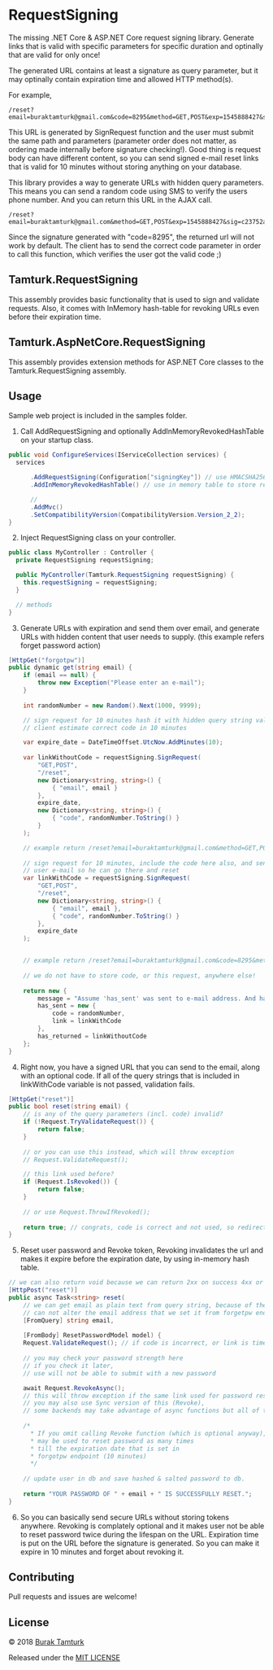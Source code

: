 # RequestSigning

The missing .NET Core & ASP.NET Core request signing library. Generate links that is valid with specific parameters for specific duration and optinally that are valid for only once!

The generated URL contains at least a signature as query parameter, but it may optinally contain expiration time and allowed HTTP method(s). 

For example,

```
/reset?email=buraktamturk@gmail.com&code=8295&method=GET,POST&exp=1545888427&sig=c23752ab1f08385285d85ce8224604e477b17f7cf3356ec0e4bf4db5b9a7415a
```

This URL is generated by SignRequest function and the user must submit the same path and parameters (parameter order does not matter, as ordering made internally before signature checking!). Good thing is request body can have different content, so you can send signed e-mail reset links that is valid for 10 minutes without storing anything on your database.

This library provides a way to generate URLs with hidden query parameters. This means you can send a random code using SMS to verify the users phone number. And you can return this URL in the AJAX call.

```
/reset?email=buraktamturk@gmail.com&method=GET,POST&exp=1545888427&sig=c23752ab1f08385285d85ce8224604e477b17f7cf3356ec0e4bf4db5b9a7415a
```

Since the signature generated with "code=8295", the returned url will not work by default. The client has to send the correct code parameter in order to call this function, which verifies the user got the valid code ;)

## Tamturk.RequestSigning

This assembly provides basic functionality that is used to sign and validate requests. Also, it comes with InMemory hash-table for revoking URLs even before their expiration time.

## Tamturk.AspNetCore.RequestSigning

This assembly provides extension methods for ASP.NET Core classes to the Tamturk.RequestSigning assembly. 

## Usage

Sample web project is included in the samples folder.

1. Call AddRequestSigning and optionally AddInMemoryRevokedHashTable on your startup class.

```csharp
public void ConfigureServices(IServiceCollection services) {
  services

      .AddRequestSigning(Configuration["signingKey"]) // use HMACSHA256 with this key that is taken from appconfig
      .AddInMemoryRevokedHashTable() // use in memory table to store revoked tokens (optional!)

      // 
      .AddMvc()
      .SetCompatibilityVersion(CompatibilityVersion.Version_2_2);
}
```

2. Inject RequestSigning class on your controller.

```csharp
public class MyController : Controller {
  private RequestSigning requestSigning;

  public MyController(Tamturk.RequestSigning requestSigning) {
    this.requestSigning = requestSigning;
  }

  // methods
}
```

3. Generate URLs with expiration and send them over email, and generate URLs with hidden content that user needs to supply. (this example refers forget password action)

```csharp
[HttpGet("forgotpw")]
public dynamic get(string email) {
    if (email == null) {
        throw new Exception("Please enter an e-mail");
    }
    
    int randomNumber = new Random().Next(1000, 9999);

    // sign request for 10 minutes hash it with hidden query string values and make
    // client estimate correct code in 10 minutes

    var expire_date = DateTimeOffset.UtcNow.AddMinutes(10);
    
    var linkWithoutCode = requestSigning.SignRequest(
        "GET,POST",
        "/reset",
        new Dictionary<string, string>() {
            { "email", email }
        },
        expire_date,
        new Dictionary<string, string>() {
            { "code", randomNumber.ToString() }
        }
    );

    // example return /reset?email=buraktamturk@gmail.com&method=GET,POST&exp=1545888427&sig=c23752ab1f08385285d85ce8224604e477b17f7cf3356ec0e4bf4db5b9a7415a
    
    // sign request for 10 minutes, include the code here also, and sent to
    // user e-mail so he can go there and reset
    var linkWithCode = requestSigning.SignRequest(
        "GET,POST",
        "/reset",
        new Dictionary<string, string>() {
            { "email", email },
            { "code", randomNumber.ToString() }
        },
        expire_date
    );


    // example return /reset?email=buraktamturk@gmail.com&code=8295&method=GET,POST&exp=1545888427&sig=c23752ab1f08385285d85ce8224604e477b17f7cf3356ec0e4bf4db5b9a7415a
    
    // we do not have to store code, or this request, anywhere else!
    
    return new {
        message = "Assume 'has_sent' was sent to e-mail address. And has_returned returned to the client. These links valid only for 10 minutes!",
        has_sent = new {
            code = randomNumber,
            link = linkWithCode
        },
        has_returned = linkWithoutCode
    };
}
```

4. Right now, you have a signed URL that you can send to the email, along with an optional code. If all of the query strings that is included in linkWithCode variable is not passed, validation fails.

```csharp
[HttpGet("reset")]
public bool reset(string email) {
    // is any of the query parameters (incl. code) invalid?
    if (!Request.TryValidateRequest()) {
        return false;
    }
    
    // or you can use this instead, which will throw exception
    // Request.ValidateRequest();

    // this link used before?
    if (Request.IsRevoked()) {
        return false;
    }
    
    // or use Request.ThrowIfRevoked();
    
    return true; // congrats, code is correct and not used, so redirect user to ask new password page.
}
```

5. Reset user password and Revoke token, Revoking invalidates the url and makes it expire before the expiration date, by using in-memory hash table.

```csharp
// we can also return void because we can return 2xx on success 4xx or 5xx on failure.
[HttpPost("reset")]
public async Task<string> reset(
    // we can get email as plain text from query string, because of the hash, the user
    // can not alter the email address that we set it from forgetpw endpoint
    [FromQuery] string email,
    
    [FromBody] ResetPasswordModel model) {
    Request.ValidateRequest(); // if code is incorrect, or link is timeout, this will throw exception
    
    // you may check your password strength here
    // if you check it later, 
    // use will not be able to submit with a new password

    await Request.RevokeAsync(); 
    // this will throw exception if the same link used for password reset twice
    // you may also use Sync version of this (Revoke), 
    // some backends may take advantage of async functions but all of them can be called synchronously also
    
    /*
      * If you omit calling Revoke function (which is optional anyway), the same link
      * may be used to reset password as many times
      * till the expiration date that is set in
      * forgotpw endpoint (10 minutes)
      */
    
    // update user in db and save hashed & salted password to db.
    
    return "YOUR PASSWORD OF " + email + " IS SUCCESSFULLY RESET.";
}
```

6. So you can basically send secure URLs without storing tokens anywhere. Revoking is complately optional and it makes user not be able to reset password twice during the lifespan on the URL. Expiration time is put on the URL before the signature is generated. So you can make it expire in 10 minutes and forget about revoking it.

## Contributing

Pull requests and issues are welcome!

## License

© 2018 [Burak Tamturk](https://buraktamturk.org/)

Released under the [MIT LICENSE](http://opensource.org/licenses/MIT)